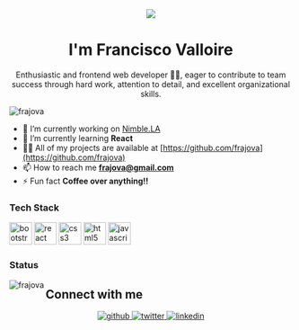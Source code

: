 <!-- <h1 align="center">Hi 👋, I'm Pragati Verma</h1> -->
<div align="center">
<img src="https://user-images.githubusercontent.com/42115530/92640221-9728ca00-f2fa-11ea-8994-c72b26e937de.gif" align="center"/>
</div>
<h1 align="center">I'm Francisco Valloire</h1>
<p align="center">Enthusiastic and frontend web developer 👨‍💻, eager to contribute to team success through hard work, attention to detail, and
excellent organizational skills.</p>


<p align="left"> <img src="https://komarev.com/ghpvc/?username=frajova" alt="frajova" /> </p>

- 🔭 I’m currently working on [Nimble.LA](https://nimble.la)
- 🌱 I’m currently learning **React**
- 👨‍💻 All of my projects are available at [https://github.com/frajova](https://github.com/frajova)
- 📫 How to reach me **frajova@gmail.com**
- ⚡ Fun fact **Coffee over anything!!**

### Tech Stack

<p align="left">
  <img src="https://devicons.github.io/devicon/devicon.git/icons/bootstrap/bootstrap-plain.svg" alt="bootstrap" width="40" height="40"/> 
  <img src="https://devicons.github.io/devicon/devicon.git/icons/react/react-original-wordmark.svg" alt="react" width="40" height="40"/>
  <img src="https://devicons.github.io/devicon/devicon.git/icons/css3/css3-original-wordmark.svg" alt="css3" width="40" height="40"/> 
  <img src="https://devicons.github.io/devicon/devicon.git/icons/html5/html5-original-wordmark.svg" alt="html5" width="40" height="40"/> 
  <img src="https://devicons.github.io/devicon/devicon.git/icons/javascript/javascript-original.svg" alt="javascript" width="40" height="40"/>
</p>

### Status
<div align="left">
  <!-- <img align="center" src="https://github-readme-stats.vercel.app/api/top-langs/?username=frajova&layout=compact&hide=html" alt="frajova" /> -->
  <img align="left" src="https://github-readme-stats.vercel.app/api?username=frajova&show_icons=true" alt="frajova" />
</div>

## Connect with me  
<div align="center">
  <a href="https://github.com/frajova" target="_blank">
  <img src=https://img.shields.io/badge/github-%2324292e.svg?&style=for-the-badge&logo=github&logoColor=white alt=github style="margin-bottom: 5px;" />
  </a>
  <a href="https://twitter.com/frajova8" target="_blank">
  <img src=https://img.shields.io/badge/twitter-%2300acee.svg?&style=for-the-badge&logo=twitter&logoColor=white alt=twitter style="margin-bottom: 5px;" />
  </a>
  <a href="https://linkedin.com/in/frajova" target="_blank">
  <img src=https://img.shields.io/badge/linkedin-%231E77B5.svg?&style=for-the-badge&logo=linkedin&logoColor=white alt=linkedin style="margin-bottom: 5px;" />
  </a>
</div>